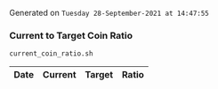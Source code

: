Generated on `Tuesday 28-September-2021 at 14:47:55`

### Current to Target Coin Ratio
`current_coin_ratio.sh`

Date|Current|Target|Ratio
---|---|---|---
